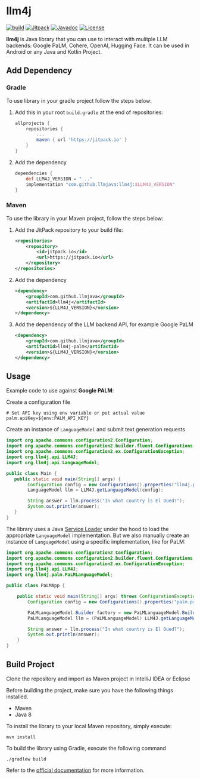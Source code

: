# llm4j

[![build](https://github.com/llmjava/llm4j/actions/workflows/main.yml/badge.svg)](https://github.com/llmjava/llm4j/actions/workflows/main.yml) [![Jitpack](https://jitpack.io/v/llmjava/llm4j.svg)](https://jitpack.io/#llmjava/llm4j) [![Javadoc](https://img.shields.io/badge/JavaDoc-Online-green)](https://llmjava.github.io/llm4j/javadoc/)  [![License](https://img.shields.io/badge/License-Apache_2.0-blue.svg)](https://opensource.org/licenses/Apache-2.0)

</b>

**llm4j** is Java library that you can use to interact with mulitple LLM backends: Google PaLM, Cohere, OpenAI, Hugging Face. It can be used in Android or any Java and Kotlin Project.

## Add Dependency

### Gradle

To use library in your gradle project follow the steps below:

1. Add this in your root `build.gradle` at the end of repositories:
    ```groovy
    allprojects {
        repositories {
            ...
            maven { url 'https://jitpack.io' }
        }
    }
    ```
2. Add the dependency
   ```groovy
   dependencies {
       def LLM4J_VERSION = "..."
       implementation "com.github.llmjava:llm4j:$LLM4J_VERSION"
   }
   ```

### Maven

To use the library in your Maven project, follow the steps below:

1. Add the JitPack repository to your build file:
    ```xml
    <repositories>
        <repository>
            <id>jitpack.io</id>
            <url>https://jitpack.io</url>
        </repository>
    </repositories>
    ```
2. Add the dependency
    ```xml
    <dependency>
        <groupId>com.github.llmjava</groupId>
        <artifactId>llm4j</artifactId>
        <version>${LLM4J_VERSION}</version>
    </dependency>
    ```

3. Add the dependency of the LLM backend API, for example Google PaLM
    ```xml
    <dependency>
        <groupId>com.github.llmjava</groupId>
        <artifactId>llm4j-palm</artifactId>
        <version>${LLM4J_VERSION}</version>
    </dependency>
    ```


## Usage

Example code to use against **Google PALM**:

Create a configuration file
```properties
# Set API key using env variable or put actual value
palm.apiKey=${env:PALM_API_KEY}
```

Create an instance of `LanguageModel` and submit text generation requests

```java
import org.apache.commons.configuration2.Configuration;
import org.apache.commons.configuration2.builder.fluent.Configurations;
import org.apache.commons.configuration2.ex.ConfigurationException;
import org.llm4j.api.LLM4J;
import org.llm4j.api.LanguageModel;

public class Main {
   public static void main(String[] args) {
        Configuration config = new Configurations().properties("llm4j.properties");
        LanguageModel llm = LLM4J.getLanguageModel(config);

        String answer = llm.process("In what country is El Oued?");
        System.out.println(answer);
   }
}
```

The library uses a Java [Service Loader](https://docs.oracle.com/javase/8/docs/api/java/util/ServiceLoader.html) under the hood to load the appropriate `LanguageModel` implementation. But we also manually create an instance of `LanguageModel` using a specific implementation, like for PaLM:

```java
import org.apache.commons.configuration2.Configuration;
import org.apache.commons.configuration2.builder.fluent.Configurations;
import org.apache.commons.configuration2.ex.ConfigurationException;
import org.llm4j.api.LLM4J;
import org.llm4j.palm.PaLMLanguageModel;

public class PaLMApp {

    public static void main(String[] args) throws ConfigurationException {
        Configuration config = new Configurations().properties("palm.properties");

        PaLMLanguageModel.Builder factory = new PaLMLanguageModel.Builder();
        PaLMLanguageModel llm = (PaLMLanguageModel) LLM4J.getLanguageModel(config, factory);

        String answer = llm.process("In what country is El Oued?");
        System.out.println(answer);
    }
}
```

## Build Project

Clone the repository and import as Maven project in IntelliJ IDEA or Eclipse

Before building the project, make sure you have the following things installed.

- Maven
- Java 8

To install the library to your local Maven repository, simply execute:

```shell
mvn install
```

To build the library using Gradle, execute the following command

```shell
./gradlew build
```

Refer to the [official documentation](https://maven.apache.org/plugins/maven-deploy-plugin/usage.html) for more information.
